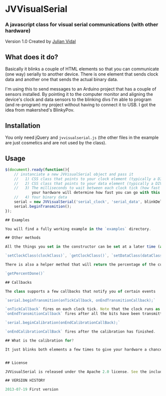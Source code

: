 # JVVisualSerial
### A javascript class for visual serial communications (with other hardware)

Version 1.0 Created by [Julian Vidal](http://julianvidal.com/)

## What does it do?

Basically it blinks a couple of HTML elements so that you can communicate (one way) serially to another device. There is one element that sends clock data and another one that sends the actual binary data.

I'm using this to send messages to an Arduino project that has a couple of sensors installed. By pointing it to the computer monitor and aligning the device's clock and data sensors to the blinking divs I'm able to program (and re-program) my project without having to connect it to USB.
I got the idea from makershed's BlinkyPov.

## Installation

You only need jQuery and `jvvisualserial.js` (the other files in the example are just cosmetics and are not used by the class).

## Usage

```javascript
$(document).ready(function(){
	// instanciate a new JVVisualSerial object and pass it
	//   1) CSS class that points to your clock element (typically a DIV)
	//   2) CSS class that points to your data element (typically a DIV)
	//	 3) The milliseconds to wait between each clock tick (how fast the communication goes). Note that
			your hardware will determine how fast you can go with this. 100 is a good starting point.
	//   4) Your binary data
    serial = new JVVisualSerial('serial_clock', 'serial_data', blinkDelay, '100001110');
    serial.beginTransmition();
});

## Examples

You will find a fully working example in the `examples` directory.

## Other methods

All the things you set in the constructor can be set at a later time (as well as returned using the included getters):

`setClockClass(clockClass)`, `getClockClass()`, `setDataClass(dataClass)`, `getDataClass()`, `setBlinkDelay(blinkDelay)`, `getBlinkDelay()`, `setBinaryData(binaryData)`, `getBinaryData()`

There is also a helper method that will return the percentage of the current transmit process:

`getPercentDone()`

## Callbacks

The class supports a few callbacks that notify you of certain events

`serial.beginTransmition(onTickCallback, onEndTransmitionCallback);`

`onTickCallback` fires on each clock tick. Note that the clock runs as TWICE the speed that you set in the constructor. 
`onEndTransmitionCallback` fires after all the bits have been transmitted.

`serial.beginCalibration(onEndCalibrationCallBack);`

`onEndCalibrationCallBack` fires after the calibration has finished.

## What is the calibration for?

It just blinks both elements a few times to give your hardware a chance to know how bright and how dark your computer monitor is. For more info, please read the README on the [Calibrator](https://github.com/poisa/Calibrator) repository which is a Calibration library for Arduino.


## License

JVVisualSerial is released under the Apache 2.0 license. See the included LICENSE file.

## VERSION HISTORY

2013-07-19 First version
